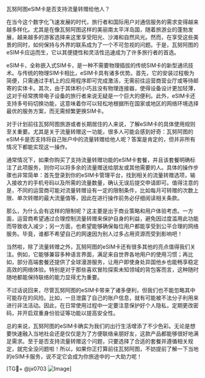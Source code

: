 瓦努阿图eSIM卡是否支持流量转赠给他人？

在当今这个数字化飞速发展的时代，旅行者和国际用户对通信服务的需求变得越来越多样化。尤其是在像瓦努阿图这样的美丽南太平洋岛国，随着旅游业的蓬勃发展，越来越多的游客选择来这里享受阳光、沙滩和自然风光。然而，在享受这些美景的同时，如何保持与外界的联系成为了一个不可忽视的问题。于是，瓦努阿图的eSIM卡应运而生，它以其便捷性和灵活性迅速成为了许多旅行者的首选。

eSIM卡，全称嵌入式SIM卡，是一种不需要物理插拔的传统SIM卡的新型通讯技术。与传统的物理SIM卡相比，eSIM卡具有诸多优势。首先，它的安装过程极为简便，只需通过手机上的应用程序即可完成激活，无需前往运营商营业厅或等待邮寄的实体卡。其次，由于其体积小巧且没有物理连接器，使得设备设计更加轻薄，这对于经常携带电子设备的旅行者来说无疑是一个巨大的便利。此外，eSIM卡还支持多号码切换功能，这意味着你可以轻松地根据所在国家或地区的网络环境选择最优的服务方案，而无需频繁更换SIM卡。

对于计划前往瓦努阿图旅游或者长期居住的人来说，了解eSIM卡的具体使用规则至关重要。尤其是关于流量转赠这一功能，很多人可能会感到好奇：瓦努阿图的eSIM卡是否支持将自己账户中的流量转赠给他人呢？答案是肯定的，但并非所有情况下都能实现这一操作。

通常情况下，如果你购买了支持流量转赠功能的eSIM卡套餐，并且该套餐明确标注了此项服务，则你可以将多余的流量赠送给朋友或其他需要的人。具体的操作步骤也非常简单：首先登录到你的eSIM卡管理平台，找到相关的流量转赠选项，输入接收方的手机号码以及所需的流量数量，确认无误后提交申请即可。值得注意的是，不同的运营商可能对流量转赠设有一定的限制条件，比如每月可转赠的次数上限、单次转赠的最大流量值等，因此在进行操作前务必仔细阅读相关条款。

那么，为什么会有这样的限制呢？这主要是出于商业策略和用户体验考虑。一方面，运营商希望通过合理控制流量转赠来保护自身的利益，避免因过度滥用此功能而导致收入减少；另一方面，也希望能够确保每位用户都能享受到公平合理的网络服务。毕竟，谁都不希望自己的网速因为别人过多占用资源而受到影响吧！

当然啦，除了流量转赠之外，瓦努阿图的eSIM卡还有很多其他的亮点值得我们关注。例如，它能够兼容多种语言界面，满足来自世界各地用户的使用习惯；再比如，部分高端套餐还提供了全球漫游服务，让用户即使身处异国他乡也能畅享稳定高效的网络体验。特别是对于那些喜欢冒险探索未知领域的背包客而言，这种随时随地都能保持联络的能力显得尤为重要。

不过话说回来，尽管瓦努阿图的eSIM卡带来了诸多便利，但我们也不能忽略其中可能存在的风险。比如，一旦泄露了自己的账户信息，就有可能被不法分子利用来进行非法活动。因此，在日常使用过程中一定要注意保护好个人隐私，定期更改密码，并开启双重身份验证等功能以提高安全性。

总的来说，瓦努阿图的eSIM卡确实为我们的出行生活增添了不少色彩。无论是想要快速融入当地社会还是仅仅是为了方便联络亲朋好友，这款产品都能够很好地满足需求。至于是否支持流量转赠这个问题，只要选择了合适的套餐并遵循相关规定，就完全没问题啦！所以，如果你正打算前往瓦努阿图，不妨提前了解一下当地的eSIM卡服务，说不定它会成为你旅途中的一大助力呢！

[TG💪+ @jx0703 ![Image](https://github.com/user-attachments/assets/dbca1d08-cadb-493c-b0ec-ad6f7a83f270)]
